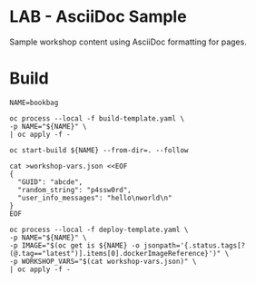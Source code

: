 LAB - AsciiDoc Sample
=====================

Sample workshop content using AsciiDoc formatting for pages.

Build
=====

```
NAME=bookbag
```

```
oc process --local -f build-template.yaml \
-p NAME="${NAME}" \
| oc apply -f -
```

```
oc start-build ${NAME} --from-dir=. --follow
```

```
cat >workshop-vars.json <<EOF
{
  "GUID": "abcde",
  "random_string": "p4ssw0rd",
  "user_info_messages": "hello\nworld\n"
}
EOF
```

```
oc process --local -f deploy-template.yaml \
-p NAME="${NAME}" \
-p IMAGE="$(oc get is ${NAME} -o jsonpath='{.status.tags[?(@.tag=="latest")].items[0].dockerImageReference}')" \
-p WORKSHOP_VARS="$(cat workshop-vars.json)" \
| oc apply -f -
```

